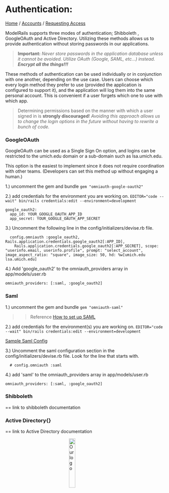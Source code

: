 # Authentication:
[Home](./README.md) / [Accounts](accounts/README.md) / [Requesting Access](accounts/requesting_access.md)

ModelRails supports three modes of authentication; Shibboleth , GoogleOAuth and Active Directory. Utilizing these methods allows us to provide authentication without storing passwords in our applications.

>  **Important:** *Never store passwords in the application database unless it cannot be avoided. Utilize OAuth (Google, SAML, etc...) instead. **Encrypt all the things!!!***

These methods of authentication can be used individually or in conjunction with one another, depending on the use case. Users can choose which every login method they prefer to use (provided the application is configured to support it), and the application will log them into the same personal account. This is convenient if a user forgets which one to use with which app. 

> Determining permissions based on the manner with which a user signed in is **strongly discouraged**! *Avoiding this approach allows us to change the login options in the future without having to rewrite a bunch of code.*




### GoogleOAuth
  GoogleOAuth can be used as a Single Sign On option, and logins can be restricted to the umich.edu domain or a sub-domain such as lsa.umich.edu. 

  This option is the easiest to implement since it does not require coordination with other teams. (Developers can set this method up without engaging a human.)

1.) uncomment the gem and bundle
```gem "omniauth-google-oauth2"```

2.) add credentials for the environment you are working on. 
```EDITOR="code --wait" bin/rails credentials:edit --environment=development```

```
google_oauth2:
  app_id: YOUR_GOOGLE_OAUTH_APP_ID
  app_secret: YOUR_GOOGLE_OAUTH_APP_SECRET
```

3.) Uncomment the following line in the config/initializers/devise.rb file.

```  
  config.omniauth :google_oauth2, Rails.application.credentials.google_oauth2[:APP_ID],
    Rails.application.credentials.google_oauth2[:APP_SECRET], scope: "userinfo.email, userinfo.profile", prompt: "select_account", image_aspect_ratio: "square", image_size: 50, hd: %w[umich.edu lsa.umich.edu]
```

4.) Add 'google_oauth2' to the omniauth_providers array in app/models/user.rb

```omniauth_providers: [:saml, :google_oauth2]```

### Saml 

1.) uncomment the gem and bundle
```gem "omniauth-saml"```

>> Reference [How to set up SAML](https://github.com/lsa-mis/modelrails_playbook/wiki/1.5b-Shibboleth-Setup-Using-OmniAuth-SAML)


2.) add credentials for the environment(s) you are working on. 
```EDITOR="code --wait" bin/rails credentials:edit --environment=development```

  [Sample Saml Config](https://github.com/lsa-mis/modelrails_playbook/wiki/1.5bs-Sample-Saml-Credential.)

3.) Uncomment the saml configuration section in the config/initializers/devise.rb file. Look for the line that starts with.

```  # config.omniauth :saml```


4.) add 'saml' to the omniauth_providers array in app/models/user.rb

```omniauth_providers: [:saml, :google_oauth2]```

### Shibboleth 
  == link to shibboleth documentation

### Active Directory{} 
  == link to Active Directory documentation 

<img 
  style="display: block; 
          margin-left: auto;
          margin-right: auto;
          width: 20%;"
  src="https://markdown.land/wp-content/uploads/2021/06/markdown-512px.png" 
  alt="Our logo">
</img>